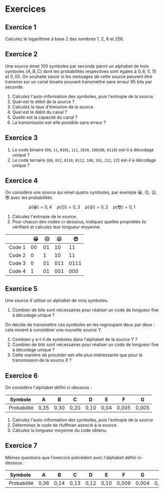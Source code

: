# Exercices


## Exercice 1

Calculez le logarithme à base 2 des nombres 1, 2, 8 et 256.

## Exercice 2

<!-- Collet -->

Une source émet 100 symboles par seconde parmi un alphabet de trois symboles $\{A,B,C\}$
dont les probabilités respectives sont égales à $0,8$, $0,15$ et $0,05$.
On souhaite savoir si les messages de cette source peuvent être transmis sur un canal binaire
pouvant transmettre sans erreur 95 bits par seconde.

1. Calculez l'auto-information des symboles, puis l'entropie de la source. <!-- 0.884 Sh/symb -->
1. Quel est le débit de la source ? <!-- 100 symb/s -->
1. Calculez le taux d'émission de la source. <!-- 88.4 Sh/s -->
1. Quel est le débit du canal ? <!-- 100 bits/s (canal binaire) -->
1. Quelle est la capacité du canal ? <!-- 100 Sh/s -->
1. La transmission est-elle possible sans erreur ? <!-- Transmission (théoriquement) possible -->


## Exercice 3

<!-- MacKay, exercices 5.19 et 5.20 -->

1. Le code binaire
   {<code>00</code>, <code>11</code>, <code>0101</code>, <code>111</code>, <code>1010</code>, <code>100100</code>, <code>0110</code>}
   est-il à décodage unique ?
1. Le code ternaire
   {<code>00</code>, <code>012</code>, <code>0110</code>, <code>0112</code>, <code>100</code>, <code>201</code>, <code>212</code>, <code>22</code>}
   est-il à décodage unique ?


## Exercice 4

On considère une source qui émet quatre symboles, par exemple 😀, ☹️, 😛, 😎 avec les probabilités

$$
p(😀) = 0,4 \quad
p(☹️) = 0,3 \quad
p(😛) = 0,2 \quad
p(😎) = 0,1
$$

1. Calculez l'entropie de le source.
2. Pour chacun des codes ci-dessous, indiquez quelles propriétés ils vérifient et calculez leur longueur moyenne.

|        |   😀 |    ☹️ |   😛 |   😎 |
| ------ | ---- | ---- | ---- | ---- |
| Code 1 |   00 |   01 |   10 |   11 |
| Code 2 |    0 |    1 |   10 |   11 |
| Code 3 |    0 |   01 |  011 | 0111 |
| Code 4 |    1 |   01 |  001 |  000 |


## Exercice 5

<!-- Attention : l'exercice distribuée en cours cette année était erroné. Je propose cette nouvelle version -->
<!-- En effet, dans l'ancienne version, je faisais le lien entre longueur d'un code de longueur fixe et entropie, alors qu'il n'y en a pas. -->

Une source $X$ utilise un alphabet de cinq symboles.

1. Combien de bits sont nécessaires pour réaliser un code de longueur fixe à décodage unique ?

On décide de transmettre ces symboles en les regroupant deux par deux : cela revient à considérer une nouvelle source $Y$.

1. Combien y a-t-il de symboles dans l'alphabet de la source $Y$ ?
1. Combien de bits sont nécessaires pour réaliser un code de longueur fixe à décodage unique ?
1. Cette manière de procéder est-elle plus intéressante que pour la transmission de la source $X$ ?

<!-- % Une source $X$ utilise un alphabet de trois symboles $\{A,B,C\}$
% dont les probabilités respectives sont égales à $0,5$, $0,3$ et $0,2$.
% \begin{questions}
% 1. Calculez l'entropie de la source.
% 1. Combien de bits sont nécessaires pour réaliser un code de longueur fixe à décodage unique ?
% \end{questions}
% On décide alors de transmettre ces symboles en les regroupant par groupe de deux :
% cela revient à considérer une nouvelle source $Y$.
% \begin{questions}
% 1. Combien y a-t-il de symboles dans l'alphabet de la source $Y$ ?
% 1. Calculez l'entropie de la source $Y$.
% 1. Combien de bits sont nécessaires pour réaliser un code de longueur fixe à décodage unique ?
% 1. Cette manière de procéder est-elle plus intéressante que pour la transmission de la source $X$ ?
% \end{questions} -->

## Exercice 6

<!-- Proakis p. 96 -->

On considère l'alphabet défini ci-dessous :

| Symbole     | A    | B    | C    | D    | E    | F     | G     |
| ----------- | ---- | ---- | ---- | ---- | ---- | ----- | ----- |
| Probabilité | 0,35 | 0,30 | 0,20 | 0,10 | 0,04 | 0,005 | 0,005 |

1. Calculez l'auto-information des symboles, puis l'entropie de la source <!-- 2.11 -->
1. Déterminez le code de Huffman associé à la source.
1. Calculez la longueur moyenne du code obtenu. <!-- L = 2.21 -->

## Exercice 7

<!-- Proakis p. 96 -->

Mêmes questions que l'exercice précédent avec l'alphabet défini ci-dessous :

| Symbole     | A    | B    | C    | D    | E    | F     | G     | H     |
| ----------- | ---- | ---- | ---- | ---- | ---- | ----- | ----- | ----- |
| Probabilité | 0,36 | 0,14 | 0,13 | 0,12 | 0,10 | 0,009 | 0,004 | 0,002 |

<!-- H = 2.63, L = 2.70 -->
